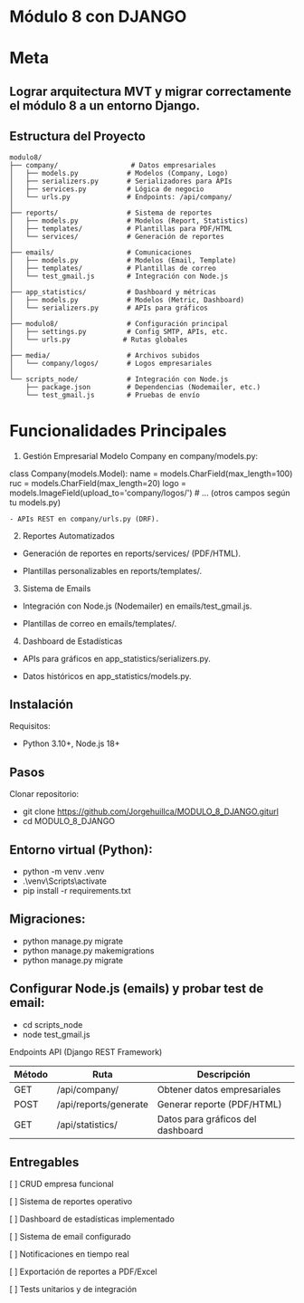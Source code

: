 # Módulo 8 con DJANGO 

# Meta
Lograr arquitectura MVT y migrar correctamente el módulo 8 a un entorno Django.
---

##  Estructura del Proyecto  
```
modulo8/
├── company/                  # Datos empresariales
│   ├── models.py            # Modelos (Company, Logo)
│   ├── serializers.py       # Serializadores para APIs
│   ├── services.py          # Lógica de negocio
│   └── urls.py              # Endpoints: /api/company/
│
├── reports/                 # Sistema de reportes
│   ├── models.py            # Modelos (Report, Statistics)
│   ├── templates/           # Plantillas para PDF/HTML
│   └── services/            # Generación de reportes
│
├── emails/                  # Comunicaciones
│   ├── models.py            # Modelos (Email, Template)
│   ├── templates/           # Plantillas de correo
│   └── test_gmail.js        # Integración con Node.js
│
├── app_statistics/          # Dashboard y métricas
│   ├── models.py            # Modelos (Metric, Dashboard)
│   └── serializers.py       # APIs para gráficos
│
├── modulo8/                 # Configuración principal
│   ├── settings.py          # Config SMTP, APIs, etc.
│   └── urls.py             # Rutas globales
│
├── media/                   # Archivos subidos
│   └── company/logos/       # Logos empresariales
│
└── scripts_node/            # Integración con Node.js
    ├── package.json         # Dependencias (Nodemailer, etc.)
    └── test_gmail.js        # Pruebas de envío
```

# Funcionalidades Principales
1. Gestión Empresarial
Modelo Company en company/models.py:

class Company(models.Model):
    name = models.CharField(max_length=100)
    ruc = models.CharField(max_length=20)
    logo = models.ImageField(upload_to='company/logos/')
    # ... (otros campos según tu models.py)

    - APIs REST en company/urls.py (DRF).

2. Reportes Automatizados
- Generación de reportes en reports/services/ (PDF/HTML).

- Plantillas personalizables en reports/templates/.

3. Sistema de Emails
- Integración con Node.js (Nodemailer) en emails/test_gmail.js.

- Plantillas de correo en emails/templates/.

4. Dashboard de Estadísticas
- APIs para gráficos en app_statistics/serializers.py.

- Datos históricos en app_statistics/models.py.

## Instalación
Requisitos:
- Python 3.10+, Node.js 18+

## Pasos
Clonar repositorio:

- git clone https://github.com/Jorgehuillca/MODULO_8_DJANGO.giturl
- cd MODULO_8_DJANGO

## Entorno virtual (Python):

- python -m venv .venv
- .\venv\Scripts\activate
- pip install -r requirements.txt

## Migraciones:

- python manage.py migrate
- python manage.py makemigrations
- python manage.py migrate

## Configurar Node.js (emails) y probar test de email:

- cd scripts_node
- node test_gmail.js

Endpoints API (Django REST Framework)

|Método	            | Ruta	                 |           Descripción                |
| ----------------- | ---------------------- | ------------------------------------ |
|GET	            | /api/company/	         |    Obtener datos empresariales       |
|POST	            | /api/reports/generate	 |        Generar reporte (PDF/HTML)    |
|GET	            | /api/statistics/	     |    Datos para gráficos del dashboard |

## Entregables

[ ] CRUD empresa funcional

[ ] Sistema de reportes operativo

[ ] Dashboard de estadísticas implementado

[ ] Sistema de email configurado

[ ] Notificaciones en tiempo real

[ ] Exportación de reportes a PDF/Excel

[ ] Tests unitarios y de integración
